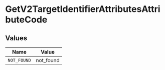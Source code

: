 # GetV2TargetIdentifierAttributesAttributeCode


## Values

| Name        | Value       |
| ----------- | ----------- |
| `NOT_FOUND` | not_found   |